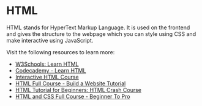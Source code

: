 # HTML

HTML stands for HyperText Markup Language. It is used on the frontend and gives the structure to the webpage which you can style using CSS and make interactive using JavaScript.

Visit the following resources to learn more:

- [W3Schools: Learn HTML](https://www.w3schools.com/html/html_intro.asp)
- [Codecademy - Learn HTML](https://www.codecademy.com/learn/learn-html)
- [Interactive HTML Course](https://github.com/denysdovhan/learnyouhtml)
- [HTML Full Course - Build a Website Tutorial](https://www.youtube.com/watch?v=pQN-pnXPaVg)
- [HTML Tutorial for Beginners: HTML Crash Course](https://www.youtube.com/watch?v=qz0aGYrrlhU)
- [HTML and CSS Full Course - Beginner To Pro](https://www.youtube.com/watch?v=g3e-cpl7ofc)